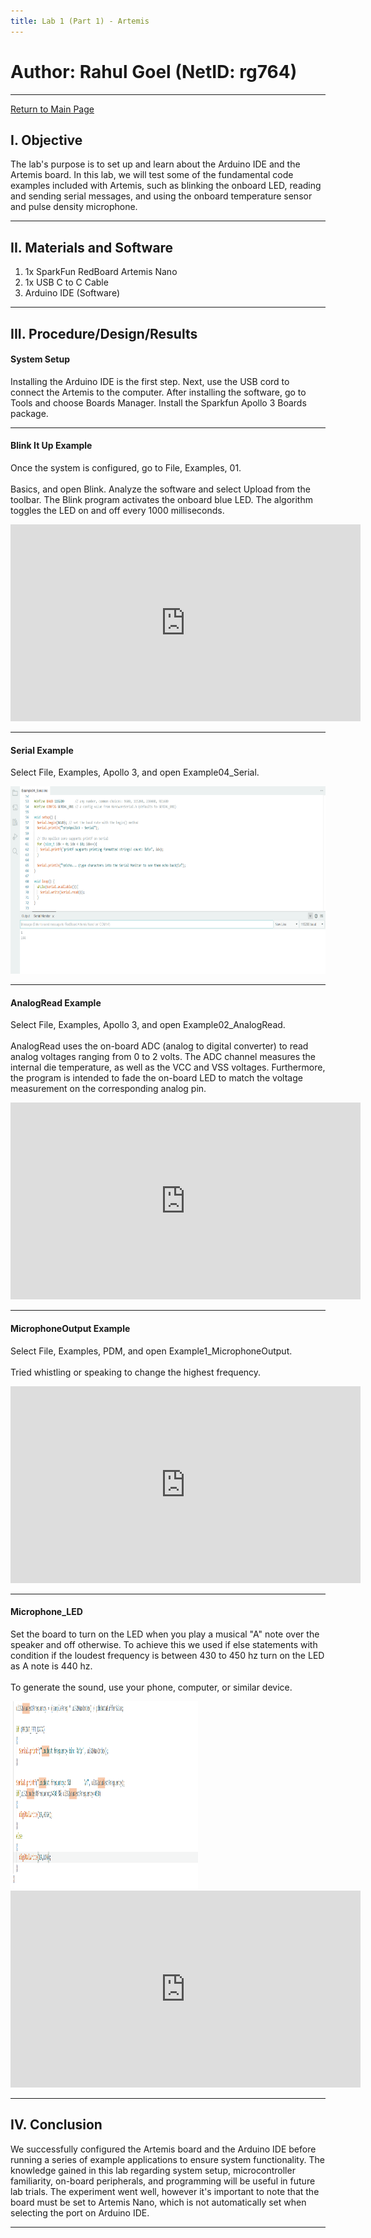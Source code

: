 ```yaml
---
title: Lab 1 (Part 1) - Artemis
---
```

# Author: Rahul Goel (NetID: rg764)
---

[Return to Main Page](https://rahulgoel2000.github.io/)

## I. Objective

The lab's purpose is to set up and learn about the Arduino IDE and the Artemis board. In this lab, we will test some of the fundamental code examples included with Artemis, such as blinking the onboard LED, reading and sending serial messages, and using the onboard temperature sensor and pulse density microphone.

---
## II. Materials and Software

1. 1x SparkFun RedBoard Artemis Nano
2. 1x USB C to C Cable
3. Arduino IDE (Software)

---
## III. Procedure/Design/Results

#### System Setup

Installing the Arduino IDE is the first step. Next, use the USB cord to connect the Artemis to the computer. After installing the software, go to Tools and choose Boards Manager. Install the Sparkfun Apollo 3 Boards package. 

---

#### Blink It Up Example
  
Once the system is configured, go to File, Examples, 01. 
<br><br>
Basics, and open Blink. Analyze the software and select Upload from the toolbar. The Blink program activates the onboard blue LED. The algorithm toggles the LED on and off every 1000 milliseconds. 

  <iframe width="560" height="315" src="https://youtube.com/embed/0lHtGvrbmSw" frameborder="0" allow="accelerometer; autoplay; encrypted-media; gyroscope; picture-in-picture" allowfullscreen></iframe>
  
---

#### Serial Example
  
Select File, Examples, Apollo 3, and open Example04_Serial. 
 
<img src="./../images/serial.png" height="300" alt="hi" class="inline"/>


---

#### AnalogRead Example
  
Select File, Examples, Apollo 3, and open Example02_AnalogRead.
<br><br>
AnalogRead uses the on-board ADC (analog to digital converter) to read analog voltages ranging from 0 to 2 volts. The ADC channel measures the internal die temperature, as well as the VCC and VSS voltages. Furthermore, the program is intended to fade the on-board LED to match the voltage measurement on the corresponding analog pin. 

<iframe width="560" height="315" src="https://www.youtube.com/embed/DYHK7XCOs5g" frameborder="0" allow="accelerometer; autoplay; encrypted-media; gyroscope; picture-in-picture" allowfullscreen></iframe>

---

#### MicrophoneOutput Example
  
Select File, Examples, PDM, and open Example1_MicrophoneOutput.
<br><br>
Tried whistling or speaking to change the highest frequency.

<iframe width="560" height="315" src="https://www.youtube.com/embed/w4gW0oxudmM" frameborder="0" allow="accelerometer; autoplay; encrypted-media; gyroscope; picture-in-picture" allowfullscreen></iframe>

---

#### Microphone_LED
  
  Set the board to turn on the LED when you play a musical "A" note over the speaker and off otherwise. To achieve this we used if else statements with condition if the loudest frequency is between 430 to 450 hz turn on the LED as A note is 440 hz.
  <br><br> To generate the sound, use your phone, computer, or similar device. 
  
<img src="./../images/microphoneled.png" width="300" height="300" alt="hi" class="inline"/>
  
  <iframe width="560" height="315" src="https://www.youtube.com/embed/p8rEJC6NspE" frameborder="0" allow="accelerometer; autoplay; encrypted-media; gyroscope; picture-in-picture" allowfullscreen></iframe>
  
---

## IV. Conclusion

We successfully configured the Artemis board and the Arduino IDE before running a series of example applications to ensure system functionality. The knowledge gained in this lab regarding system setup, microcontroller familiarity, on-board peripherals, and programming will be useful in future lab trials. The experiment went well, however it's important to note that the board must be set to Artemis Nano, which is not automatically set when selecting the port on Arduino IDE.

---

